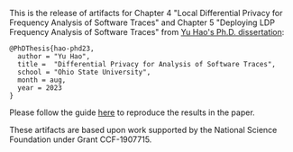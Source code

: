 This is the release of artifacts for Chapter 4 "Local Differential Privacy for Frequency Analysis of Software Traces" and Chapter 5 "Deploying LDP Frequency Analysis of Software Traces" from [Yu Hao's Ph.D. dissertation](http://web.cse.ohio-state.edu/presto/pubs/hao_phd23.pdf):

```
@PhDThesis{hao-phd23,
  author = "Yu Hao",
  title =  "Differential Privacy for Analysis of Software Traces",
  school = "Ohio State University",
  month = aug,
  year = 2023
}
```

Please follow the guide [here](code) to reproduce the results in the paper.

These artifacts are based upon work supported by the National Science Foundation under Grant CCF-1907715.
